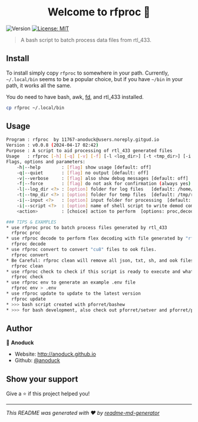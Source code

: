 <h1 align="center">Welcome to rfproc 👋</h1>
<p>
  <img alt="Version" src="https://img.shields.io/badge/version-0.0.8-blue.svg?cacheSeconds=2592000" />
  <a href="#" target="_blank">
    <img alt="License: MIT" src="https://img.shields.io/badge/License-MIT-yellow.svg" />
  </a>
</p>

> A bash script to batch process data files from rtl_433.

## Install

To install simply copy `rfproc` to somewhere in your path. Currently, `~/.local/bin` seems to be a popular choice, but if you have `~/bin` in your path, it works all the same.

You do need to have bash, awk, [fd](https://github.com/sharkdp/fd), and rtl_433 installed.

```sh
cp rfproc ~/.local/bin
```

## Usage

```sh
Program : rfproc  by 11767-anoduck@users.noreply.gitgud.io
Version : v0.0.8 (2024-04-17 02:42)
Purpose : A script to aid processing of rtl_433 generated files
Usage   : rfproc [-h] [-q] [-v] [-f] [-l <log_dir>] [-t <tmp_dir>] [-i <input>] [-i <script>] <action>
Flags, options and parameters:
    -h|--help        : [flag] show usage [default: off]
    -q|--quiet       : [flag] no output [default: off]
    -v|--verbose     : [flag] also show debug messages [default: off]
    -f|--force       : [flag] do not ask for confirmation (always yes) [default: off]
    -l|--log_dir <?> : [option] folder for log files   [default: /home/***REMOVED***/log/rfproc]
    -t|--tmp_dir <?> : [option] folder for temp files  [default: /tmp/rfproc]
    -i|--input <?>   : [option] input folder for processing  [default: /home/***REMOVED***/Sandbox/rfproc]
    -i|--script <?>  : [option] name of shell script to write demod commands to  [default: rfproc.sh]
    <action>         : [choice] action to perform  [options: proc,decode,convert,clean,check,env,update]

### TIPS & EXAMPLES
* use rfproc proc to batch process files generated by rtl_433
  rfproc proc
* use rfproc decode to perform flex decoding with file generated by "rfproc proc".
  rfproc decode
* use rfproc convert to convert "cu8" files to ook files.
  rfproc convert
* Be Careful: rfproc clean will remove all json, txt, sh, and ook files from $input or $PWD.
  rfproc clean
* use rfproc check to check if this script is ready to execute and what values the options/flags are
  rfproc check
* use rfproc env to generate an example .env file
  rfproc env > .env
* use rfproc update to update to the latest version
  rfproc update
* >>> bash script created with pforret/bashew
* >>> for bash development, also check out pforret/setver and pforret/progressbar
```

## Author

👤 **Anoduck**

* Website: http://anoduck.github.io
* Github: [@anoduck](https://github.com/anoduck)

## Show your support

Give a ⭐️ if this project helped you!

***
_This README was generated with ❤️ by [readme-md-generator](https://github.com/kefranabg/readme-md-generator)_

